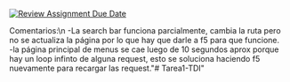 [![Review Assignment Due Date](https://classroom.github.com/assets/deadline-readme-button-8d59dc4de5201274e310e4c54b9627a8934c3b88527886e3b421487c677d23eb.svg)](https://classroom.github.com/a/oB8X8uxJ)

Comentarios:\n
-La search bar funciona parcialmente, cambia la ruta pero no se actualiza la página por lo que hay que darle a f5 para que funcione. \
-la página principal de menus se cae luego de 10 segundos aprox porque hay un loop infinto de alguna request, esto se soluciona haciendo f5 nuevamente para recargar las request."# Tarea1-TDI" 
